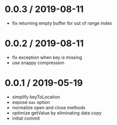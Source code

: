 
0.0.3 / 2019-08-11
==================

 * fix returning empty buffer for out of range index

0.0.2 / 2019-08-11
==================

 * fix exception when key is missing
 * use snappy compression

0.0.1 / 2019-05-19
==================

 * simplify keyToLocation
 * expose `max` option
 * normalize open and close methods
 * optimize getValue by eliminating data copy
 * initial commit
